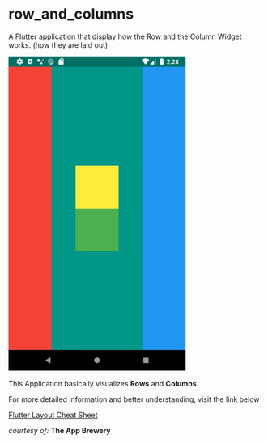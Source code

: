 # row_and_columns

A Flutter application that display how the Row and the Column Widget works. (how they are laid out)


<img src="rows-and-columns.png" width="350">

This Application basically visualizes **Rows** and **Columns**

For more detailed information and better understanding, visit the link below


[Flutter Layout Cheat Sheet](https://medium.com/flutter-community/flutter-layout-cheat-sheet-5363348d037e "Flutter Layout")


_courtesy of:_ **The App Brewery**